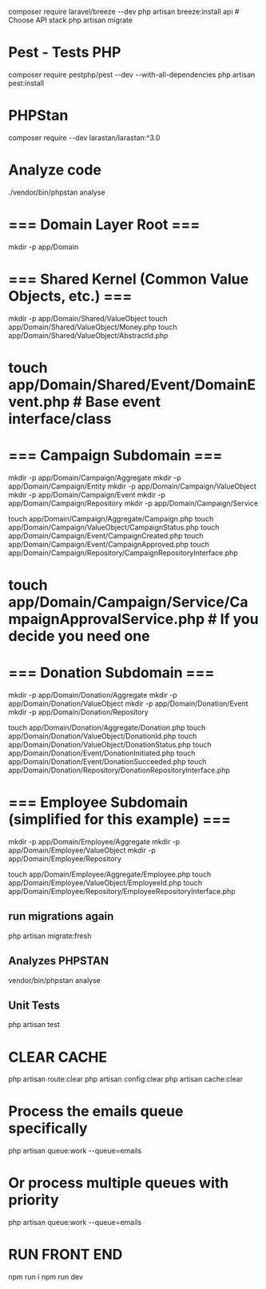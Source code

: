 

composer require laravel/breeze --dev
php artisan breeze:install api # Choose API stack
php artisan migrate

# Pest - Tests PHP
composer require pestphp/pest --dev --with-all-dependencies
php artisan pest:install

# PHPStan
composer require --dev larastan/larastan:^3.0


# Analyze code
./vendor/bin/phpstan analyse


# === Domain Layer Root ===
mkdir -p app/Domain

# === Shared Kernel (Common Value Objects, etc.) ===
mkdir -p app/Domain/Shared/ValueObject
touch app/Domain/Shared/ValueObject/Money.php
touch app/Domain/Shared/ValueObject/AbstractId.php 
# touch app/Domain/Shared/Event/DomainEvent.php # Base event interface/class

# === Campaign Subdomain ===
mkdir -p app/Domain/Campaign/Aggregate
mkdir -p app/Domain/Campaign/Entity 
mkdir -p app/Domain/Campaign/ValueObject
mkdir -p app/Domain/Campaign/Event
mkdir -p app/Domain/Campaign/Repository
mkdir -p app/Domain/Campaign/Service 

touch app/Domain/Campaign/Aggregate/Campaign.php
touch app/Domain/Campaign/ValueObject/CampaignStatus.php
touch app/Domain/Campaign/Event/CampaignCreated.php
touch app/Domain/Campaign/Event/CampaignApproved.php
touch app/Domain/Campaign/Repository/CampaignRepositoryInterface.php
# touch app/Domain/Campaign/Service/CampaignApprovalService.php # If you decide you need one

# === Donation Subdomain ===
mkdir -p app/Domain/Donation/Aggregate
mkdir -p app/Domain/Donation/ValueObject
mkdir -p app/Domain/Donation/Event
mkdir -p app/Domain/Donation/Repository

touch app/Domain/Donation/Aggregate/Donation.php
touch app/Domain/Donation/ValueObject/DonationId.php
touch app/Domain/Donation/ValueObject/DonationStatus.php
touch app/Domain/Donation/Event/DonationInitiated.php
touch app/Domain/Donation/Event/DonationSucceeded.php
touch app/Domain/Donation/Repository/DonationRepositoryInterface.php

# === Employee Subdomain (simplified for this example) ===
mkdir -p app/Domain/Employee/Aggregate
mkdir -p app/Domain/Employee/ValueObject
mkdir -p app/Domain/Employee/Repository

touch app/Domain/Employee/Aggregate/Employee.php
touch app/Domain/Employee/ValueObject/EmployeeId.php
touch app/Domain/Employee/Repository/EmployeeRepositoryInterface.php

## run migrations again
php artisan migrate:fresh



## Analyzes PHPSTAN 
vendor/bin/phpstan analyse

## Unit Tests

php artisan test


# CLEAR CACHE
php artisan route:clear
php artisan config:clear
php artisan cache:clear


# Process the emails queue specifically
php artisan queue:work --queue=emails

# Or process multiple queues with priority
php artisan queue:work --queue=emails

# RUN FRONT END
npm run i
npm run dev
